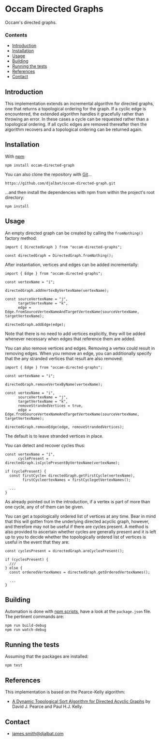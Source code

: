 # Occam Directed Graphs

Occam's directed graphs.

### Contents

- [Introduction](#introduction)
- [Installation](#installation)
- [Usage](#usage)
- [Building](#building)
- [Running the tests](#running-the-tests)
- [References](#references)
- [Contact](#contact)

## Introduction

This implementation extends an incremental algorithm for directed graphs, one that returns a topological ordering for the graph. If a cyclic edge is encountered, the extended algorithm handles it gracefully rather than throwing an error. In these cases a cycle can be requested rather than a topological ordering. If all cyclic edges are removed thereafter then the algorithm recovers and a topological ordering can be returned again. 

## Installation

With [npm](https://www.npmjs.com/):

    npm install occam-directed-graph

You can also clone the repository with [Git](https://git-scm.com/)...

    https://github.com/djalbat/occam-directed-graph.git

...and then install the dependencies with npm from within the project's root directory:

    npm install

## Usage
    
An empty directed graph can be created by calling the `fromNothing()` factory method:

```
import { DirectedGraph } from "occam-directed-graphs";

const directedGraph = DirectedGraph.fromNothing();
```

After instantiation, vertices and edges can be added incrementally:

```
import { Edge } from "occam-directed-graphs";

const vertexName = "i";

directedGraph.addVertexByVertexName(vertexName);

const sourceVertexName = "j",
      targetVertexName = "k",
      edge = Edge.fromSourceVertexNameAndTargetVertexName(sourceVertexName, targetVertexName);

directedGraph.addEdge(edge);
```

Note that there is no need to add vertices explicitly, they will be added whenever necessary when edges that reference them are added.

You can also remove vertices and edges. Removing a vertex could result in removing edges. When you remove an edge, you can additionally specify that the any stranded vertices that result are also removed:

```
import { Edge } from "occam-directed-graphs";

const vertexName = "i";

directedGraph.removeVertexByName(vertexName);

const vertexName = "i",
      sourceVertexName = "j",
      targetVertexName = "k",
      removeStrandedVertices = true,
      edge = Edge.fromSourceVertexNameAndTargetVertexName(sourceVertexName, targetVertexName);

directedGraph.removeEdge(edge, removeStrandedVertices);
```

The default is to leave stranded vertices in place.

You can detect and recover cycles thus:

```
const vertexName = "i",
      cyclePresent = directedGraph.isCyclePresentByVertexName(vertexName);

if (cyclePresent) {
  const firstCycle= directedGraph.getFirstCycle(vertexName),
        firstCycleertexNames = firstCyclegetVertexNames();

  ...
}
```
As already pointed out in the introduction, if a vertex is part of more than one cycle, any of of them can be given.

You can get a topologically ordered list of vertices at any time.
Bear in mind that this will gotten from the underlying directed acyclic graph, however, and therefore may not be useful if there are cycles present.
A method is also provided to ascertain whether cycles are generally present and it is left up to you to decide whether the topologically ordered list of vertices is useful in the event that they are:

```
const cyclesPresent = directedGraph.areCyclesPresent();

if (cyclesPresent) {
  ///
} else {
  const orderedVertexNames = directedGraph.getOrderedVertexNames();

  ...
}
```

## Building

Automation is done with [npm scripts](https://docs.npmjs.com/misc/scripts), have a look at the `package.json` file. The pertinent commands are:

    npm run build-debug
    npm run watch-debug

## Running the tests

Assuming that the packages are installed:

    npm test

## References

This implementation is based on the Pearce-Kelly algorithm:

* [A Dynamic Topological Sort Algorithm for Directed Acyclic Graphs](https://www.doc.ic.ac.uk/~phjk/Publications/DynamicTopoSortAlg-JEA-07.pdf) by David J. Pearce and Paul H.J. Kelly.

## Contact

* james.smith@djalbat.com

